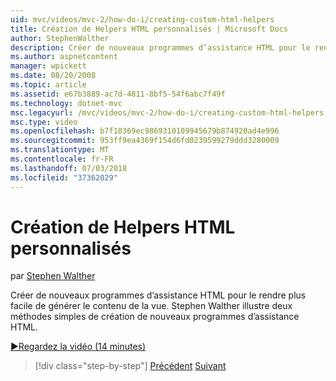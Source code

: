 ```yaml
---
uid: mvc/videos/mvc-2/how-do-i/creating-custom-html-helpers
title: Création de Helpers HTML personnalisés | Microsoft Docs
author: StephenWalther
description: Créer de nouveaux programmes d’assistance HTML pour le rendre plus facile de générer le contenu de la vue. Stephen Walther illustre deux méthodes simples de création de nouveaux programmes d’assistance HTML.
ms.author: aspnetcontent
manager: wpickett
ms.date: 08/20/2008
ms.topic: article
ms.assetid: e67b3889-ac7d-4811-8bf5-54f6abc7f49f
ms.technology: dotnet-mvc
msc.legacyurl: /mvc/videos/mvc-2/how-do-i/creating-custom-html-helpers
msc.type: video
ms.openlocfilehash: b7f18369ec9869310109945679b874920ad4e996
ms.sourcegitcommit: 953ff9ea4369f154d6fd0239599279ddd3280009
ms.translationtype: MT
ms.contentlocale: fr-FR
ms.lasthandoff: 07/03/2018
ms.locfileid: "37362029"
---
```

<a name="creating-custom-html-helpers"></a>Création de Helpers HTML personnalisés
====================
par [Stephen Walther](https://github.com/StephenWalther)

Créer de nouveaux programmes d’assistance HTML pour le rendre plus facile de générer le contenu de la vue. Stephen Walther illustre deux méthodes simples de création de nouveaux programmes d’assistance HTML.

[&#9654;Regardez la vidéo (14 minutes)](https://channel9.msdn.com/Blogs/ASP-NET-Site-Videos/creating-custom-html-helpers)

> [!div class="step-by-step"]
> [Précédent](creating-unit-tests-for-aspnet-mvc-applications.md)
> [Suivant](creating-model-classes-with-linq-to-sql.md)
